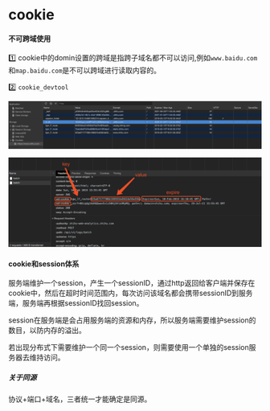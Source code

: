 # cookie

#### 不可跨域使用  
1️⃣ cookie中的domin设置的跨域是指跨子域名都不可以访问,例如`www.baidu.com`和`map.baidu.com`是不可以跨域进行读取内容的。  

2️⃣ `cookie_devtool`



![](/blog_assets/cookie_devtool.png)  




![](/blog_assets/cookie_set.png)



#### cookie和session体系 
服务端维护一个session，产生一个sessionID，通过http返回给客户端并保存在cookie中，然后在超时时间范围内，每次访问该域名都会携带sessionID到服务端，服务端再根据sessionID找回session。   

session在服务端是会占用服务端的资源和内存，所以服务端需要维护session的数目，以防内存的溢出。   

若出现分布式下需要维护一个同一个session，则需要使用一个单独的session服务器去维持访问。   


##### 关于同源
协议+端口+域名，三者统一才能确定是同源。    





